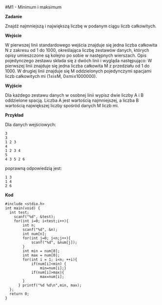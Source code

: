 #M1 - Minimum i maksimum


**Zadanie**

Znajdź najmniejszą i największą liczbę w podanym ciągu liczb całkowitych.

**Wejście**

W pierwszej linii standardowego wejścia znajduje się jedna liczba całkowita N z zakresu od 1 do 1000, określająca liczbę zestawów danych, których opisy umieszczone są kolejno po sobie w następnych wierszach. Opis pojedynczego zestawu składa się z dwóch linii i wygląda następująco: W pierwszej linii znajduje się jedna liczba całkowita M z przedziału od 1 do 1000. W drugiej linii znajduje się M oddzielonych pojedynczymi spacjami liczb całkowitych mi (1≤i≤M, 0≤mi≤1000000).

**Wyjście**

Dla każdego zestawu danych w osobnej linii wypisz dwie liczby A i B oddzielone spacją. Liczba A jest wartością najmniejszej, a liczba B wartością największej liczby spośród danych M liczb mi.

**Przykład**

Dla danych wejściowych:

    3
    3
    1 2 3
    4
    1 2 3 4
    5
    4 3 5 2 6

poprawną odpowiedzią jest:

    1 3
    1 4
    2 6
    
**Kod**

    #include <stdio.h>
    int main(void) {
      int test;
    	scanf("%d", &test);
    	for(int i=0; i<test;i++){
    		int n;
    		scanf("%d", &n);
	    	int num[n];
	    	for(int j=0; j<n;j++){
	    		scanf("%d", &num[j]);
    		}
	    	int min = num[0];
	    	int max = num[0];
	    	for(int i = 1; i<n; ++i){
      			if(num[i]<min) {
       				min=num[i];}
       			if(num[i]>max){
       				max=num[i];
	      	}	
	  	  } printf("%d %d\n",min, max);
  	  };
  	  return 0;
    }
